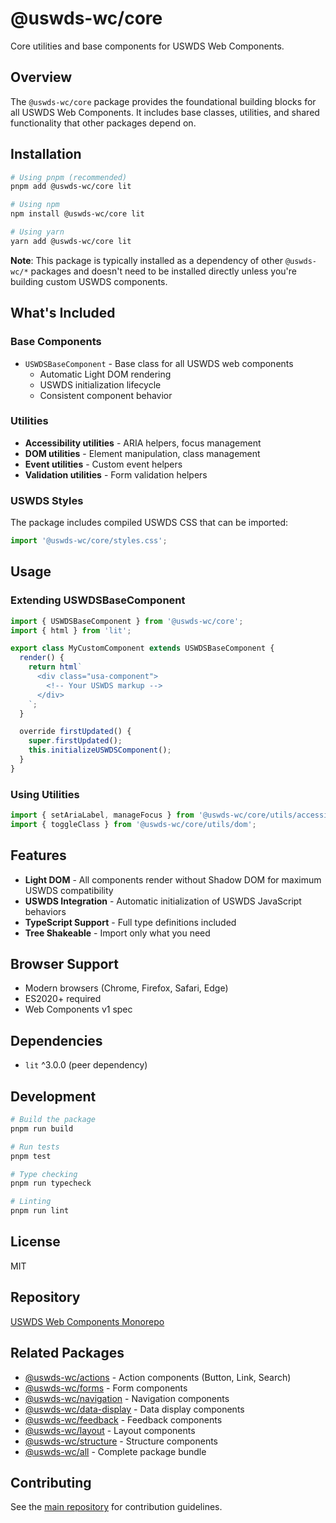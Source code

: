 # @uswds-wc/core

Core utilities and base components for USWDS Web Components.

## Overview

The `@uswds-wc/core` package provides the foundational building blocks for all USWDS Web Components. It includes base classes, utilities, and shared functionality that other packages depend on.

## Installation

```bash
# Using pnpm (recommended)
pnpm add @uswds-wc/core lit

# Using npm
npm install @uswds-wc/core lit

# Using yarn
yarn add @uswds-wc/core lit
```

**Note**: This package is typically installed as a dependency of other `@uswds-wc/*` packages and doesn't need to be installed directly unless you're building custom USWDS components.

## What's Included

### Base Components

- `USWDSBaseComponent` - Base class for all USWDS web components
  - Automatic Light DOM rendering
  - USWDS initialization lifecycle
  - Consistent component behavior

### Utilities

- **Accessibility utilities** - ARIA helpers, focus management
- **DOM utilities** - Element manipulation, class management
- **Event utilities** - Custom event helpers
- **Validation utilities** - Form validation helpers

### USWDS Styles

The package includes compiled USWDS CSS that can be imported:

```javascript
import '@uswds-wc/core/styles.css';
```

## Usage

### Extending USWDSBaseComponent

```typescript
import { USWDSBaseComponent } from '@uswds-wc/core';
import { html } from 'lit';

export class MyCustomComponent extends USWDSBaseComponent {
  render() {
    return html`
      <div class="usa-component">
        <!-- Your USWDS markup -->
      </div>
    `;
  }

  override firstUpdated() {
    super.firstUpdated();
    this.initializeUSWDSComponent();
  }
}
```

### Using Utilities

```typescript
import { setAriaLabel, manageFocus } from '@uswds-wc/core/utils/accessibility';
import { toggleClass } from '@uswds-wc/core/utils/dom';
```

## Features

- **Light DOM** - All components render without Shadow DOM for maximum USWDS compatibility
- **USWDS Integration** - Automatic initialization of USWDS JavaScript behaviors
- **TypeScript Support** - Full type definitions included
- **Tree Shakeable** - Import only what you need

## Browser Support

- Modern browsers (Chrome, Firefox, Safari, Edge)
- ES2020+ required
- Web Components v1 spec

## Dependencies

- `lit` ^3.0.0 (peer dependency)

## Development

```bash
# Build the package
pnpm run build

# Run tests
pnpm test

# Type checking
pnpm run typecheck

# Linting
pnpm run lint
```

## License

MIT

## Repository

[USWDS Web Components Monorepo](https://github.com/barbaradenney/uswds-wc/tree/main/packages/uswds-wc-core)

## Related Packages

- [@uswds-wc/actions](../uswds-wc-actions) - Action components (Button, Link, Search)
- [@uswds-wc/forms](../uswds-wc-forms) - Form components
- [@uswds-wc/navigation](../uswds-wc-navigation) - Navigation components
- [@uswds-wc/data-display](../uswds-wc-data-display) - Data display components
- [@uswds-wc/feedback](../uswds-wc-feedback) - Feedback components
- [@uswds-wc/layout](../uswds-wc-layout) - Layout components
- [@uswds-wc/structure](../uswds-wc-structure) - Structure components
- [@uswds-wc/all](../uswds-wc) - Complete package bundle

## Contributing

See the [main repository](https://github.com/barbaradenney/uswds-wc) for contribution guidelines.
